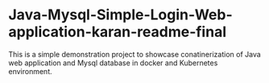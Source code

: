 # Java-Mysql-Simple-Login-Web-application-karan-readme-final

This is a simple demonstration project to showcase conatinerization of Java web application and Mysql database in docker and Kubernetes environment.


